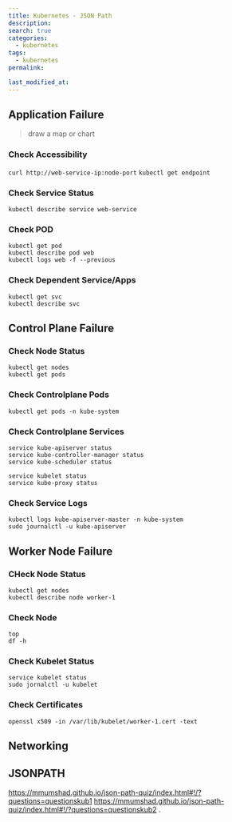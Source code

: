 ```yaml
---
title: Kubernetes - JSON Path
description:
search: true
categories:
  - kubernetes
tags:
  - kubernetes
permalink:

last_modified_at:
---
```



## Application Failure
> draw a map or chart

### Check Accessibility
`curl http://web-service-ip:node-port`
`kubectl get endpoint`

### Check Service Status
`kubectl describe service web-service`

### Check POD
```
kubectl get pod
kubectl describe pod web
kubectl logs web -f --previous 
```

### Check Dependent Service/Apps
```
kubectl get svc
kubectl describe svc
```

## Control Plane Failure

### Check Node Status
```
kubectl get nodes
kubectl get pods
```

### Check Controlplane Pods
```
kubectl get pods -n kube-system
```

### Check Controlplane Services
```
service kube-apiserver status
service kube-controller-manager status
service kube-scheduler status

service kubelet status
service kube-proxy status
```

### Check Service Logs
```
kubectl logs kube-apiserver-master -n kube-system
sudo journalctl -u kube-apiserver
```

## Worker Node Failure

### CHeck Node Status
```
kubectl get nodes
kubectl describe node worker-1
```

### Check Node
```
top
df -h
```

### Check Kubelet Status
```
service kubelet status
sudo jornalctl -u kubelet
```

### Check Certificates
```
openssl x509 -in /var/lib/kubelet/worker-1.cert -text
```

## Networking


## JSONPATH
https://mmumshad.github.io/json-path-quiz/index.html#!/?questions=questionskub1
https://mmumshad.github.io/json-path-quiz/index.html#!/?questions=questionskub2
.
